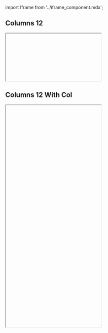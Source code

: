 import Iframe from '../iframe_component.mdx';

## Columns 12

<Iframe id='layout-grid-layout-grid--basic-12'  > </Iframe>

## Columns 12 With Col

<Iframe id='layout-grid-layout-grid--grid-examples' height="700" > </Iframe>
